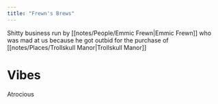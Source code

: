 ```yaml
---
title: "Frewn's Brews"
---
```

Shitty business run by [[notes/People/Emmic Frewn|Emmic Frewn]] who was mad at us because he got outbid for the purchase of [[notes/Places/Trollskull Manor|Trollskull Manor]]

# Vibes
Atrocious